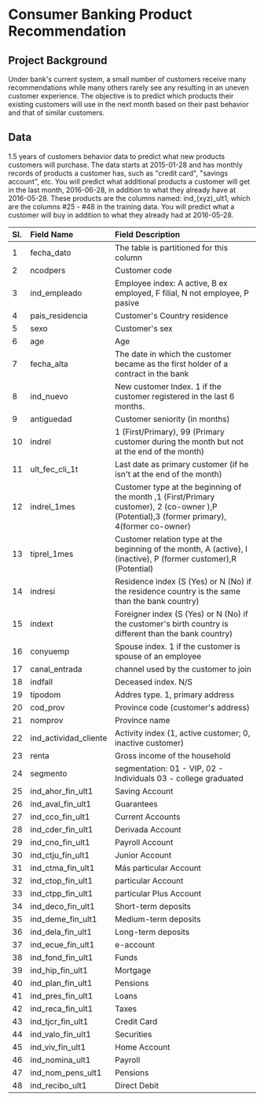 # Consumer Banking Product Recommendation


## Project Background
Under bank's current system, a small number of customers receive many recommendations while many others rarely see any resulting in an uneven customer experience. The objective is to predict which products their existing customers will use in the next month based on their past behavior and that of similar customers.

## Data
1.5 years of customers behavior data to predict what new products customers will purchase. The data starts at 2015-01-28 and has monthly records of products a customer has, such as "credit card", "savings account", etc. You will predict what additional products a customer will get in the last month, 2016-06-28, in addition to what they already have at 2016-05-28. These products are the columns named: ind_(xyz)_ult1, which are the columns #25 - #48 in the training data. You will predict what a customer will buy in addition to what they already had at 2016-05-28. 

| Sl. | Field Name | Field Description |
| :- | :- | :- |
|1| fecha_dato|	The table is partitioned for this column |
|2| ncodpers | Customer code |
|3| ind_empleado | Employee index: A active, B ex employed, F filial, N not employee, P pasive |
|4| pais_residencia | Customer's Country residence |
|5| sexo | Customer's sex |
|6| age | Age |
|7| fecha_alta | The date in which the customer became as the first holder of a contract in the bank |
|8| ind_nuevo | New customer Index. 1 if the customer registered in the last 6 months. |
|9| antiguedad | Customer seniority (in months) |
|10| indrel | 1 (First/Primary), 99 (Primary customer during the month but not at the end of the month) |
|11| ult_fec_cli_1t | Last date as primary customer (if he isn't at the end of the month) |
|12| indrel_1mes | Customer type at the beginning of the month ,1 (First/Primary customer), 2 (co-owner ),P (Potential),3 (former primary), 4(former co-owner) |
|13| tiprel_1mes | Customer relation type at the beginning of the month, A (active), I (inactive), P (former customer),R (Potential) |
|14| indresi | Residence index (S (Yes) or N (No) if the residence country is the same than the bank country) |
|15| indext | Foreigner index (S (Yes) or N (No) if the customer's birth country is different than the bank country) |
|16| conyuemp | Spouse index. 1 if the customer is spouse of an employee |
|17| canal_entrada | channel used by the customer to join |
|18| indfall | Deceased index. N/S |
|19| tipodom | Addres type. 1, primary address |
|20| cod_prov | Province code (customer's address) |
|21| nomprov | Province name |
|22| ind_actividad_cliente | Activity index (1, active customer; 0, inactive customer) |
|23| renta | Gross income of the household |
|24| segmento | segmentation: 01 - VIP, 02 - Individuals 03 - college graduated |
|25| ind_ahor_fin_ult1 | Saving Account |
|26| ind_aval_fin_ult1 | Guarantees |
|27| ind_cco_fin_ult1 | Current Accounts |
|28| ind_cder_fin_ult1 | Derivada Account |
|29| ind_cno_fin_ult1 | Payroll Account |
|30| ind_ctju_fin_ult1 | Junior Account |
|31| ind_ctma_fin_ult1 | Más particular Account |
|32| ind_ctop_fin_ult1 | particular Account |
|33| ind_ctpp_fin_ult1 | particular Plus Account |
|34| ind_deco_fin_ult1 | Short-term deposits |
|35| ind_deme_fin_ult1 | Medium-term deposits |
|36| ind_dela_fin_ult1 | Long-term deposits |
|37| ind_ecue_fin_ult1 | e-account |
|38| ind_fond_fin_ult1 | Funds |
|39| ind_hip_fin_ult1 | Mortgage |
|40| ind_plan_fin_ult1 | Pensions |
|41| ind_pres_fin_ult1 | Loans |
|42| ind_reca_fin_ult1 | Taxes |
|43| ind_tjcr_fin_ult1 | Credit Card |
|44| ind_valo_fin_ult1 | Securities |
|45| ind_viv_fin_ult1 | Home Account |
|46| ind_nomina_ult1 | Payroll |
|47| ind_nom_pens_ult1 | Pensions |
|48| ind_recibo_ult1 | Direct Debit |